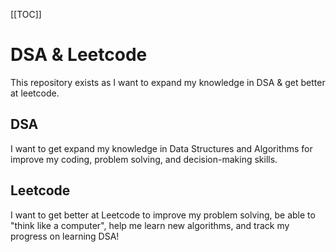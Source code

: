 [[TOC]]

# DSA & Leetcode

This repository exists as I want to expand my knowledge in DSA & get better at leetcode.

## DSA

I want to get expand my knowledge in Data Structures and Algorithms for improve my coding, problem solving, and decision-making skills.

## Leetcode

I want to get better at Leetcode to improve my problem solving, be able to "think like a computer", help me learn new algorithms, and track my progress on learning DSA!
